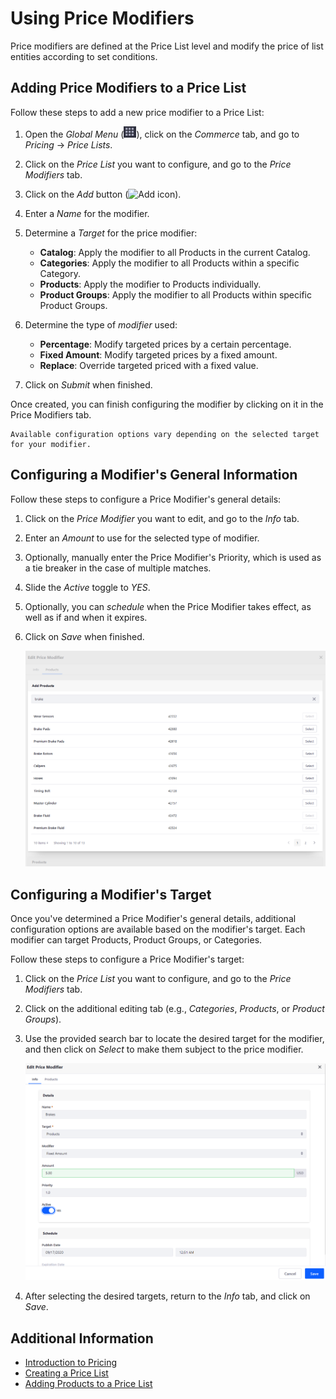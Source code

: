 # Using Price Modifiers

Price modifiers are defined at the Price List level and modify the price of list entities according to set conditions. <!--TASK: Improve introduction-->

## Adding Price Modifiers to a Price List

Follow these steps to add a new price modifier to a Price List:

1. Open the *Global Menu* (![Applications Menu icon](../../images/icon-applications-menu.png)), click on the *Commerce* tab, and go to *Pricing* &rarr; *Price Lists*.

1. Click on the *Price List* you want to configure, and go to the *Price Modifiers* tab.

1. Click on the *Add* button (![Add icon](../../images/icon-add.png)).

1. Enter a *Name* for the modifier.

1. Determine a *Target* for the price modifier:

   * **Catalog**: Apply the modifier to all Products in the current Catalog.
   * **Categories**: Apply the modifier to all Products within a specific Category.
   * **Products**: Apply the modifier to Products individually.
   * **Product Groups**: Apply the modifier to all Products within specific Product Groups.

1. Determine the type of *modifier* used:

   * **Percentage**: Modify targeted prices by a certain percentage.
   * **Fixed Amount**: Modify targeted prices by a fixed amount.
   * **Replace**: Override targeted priced with a fixed value.

1. Click on *Submit* when finished.

Once created, you can finish configuring the modifier by clicking on it in the Price Modifiers tab.

```{note}
Available configuration options vary depending on the selected target for your modifier.
```

## Configuring a Modifier's General Information

Follow these steps to configure a Price Modifier's general details:

1. Click on the *Price Modifier* you want to edit, and go to the *Info* tab.

1. Enter an *Amount* to use for the selected type of modifier.

1. Optionally, manually enter the Price Modifier's Priority, which is used as a tie breaker in the case of multiple matches.

1. Slide the *Active* toggle to *YES*.

1. Optionally, you can *schedule* when the Price Modifier takes effect, as well as if and when it expires.

1. Click on *Save* when finished.

   ![Configure the price modifier.](./using-price-modifiers/images/01.png)

## Configuring a Modifier's Target

Once you've determined a Price Modifier's general details, additional configuration options are available based on the modifier's target. Each modifier can target Products, Product Groups, or Categories.

Follow these steps to configure a Price Modifier's target:

1. Click on the *Price List* you want to configure, and go to the *Price Modifiers* tab.

1. Click on the additional editing tab (e.g., *Categories*, *Products*, or *Product Groups*).

1. Use the provided search bar to locate the desired target for the modifier, and then click on *Select* to make them subject to the price modifier.

   ![Click on Select to add them to the price modifier.](./using-price-modifiers/images/02.png)

1. After selecting the desired targets, return to the *Info* tab, and click on *Save*.

## Additional Information

* [Introduction to Pricing](./introduction-to-pricing.md)
* [Creating a Price List](creating-a-price-list.md)
* [Adding Products to a Price List](adding-products-to-a-price-list.md)
